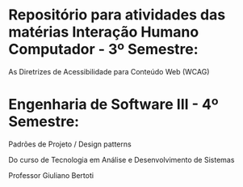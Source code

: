 # Repositório para atividades das matérias Interação Humano Computador - 3º Semestre:

As Diretrizes de Acessibilidade para Conteúdo Web (WCAG)

# Engenharia de Software III - 4º Semestre:

Padrões de Projeto / Design patterns


Do curso de Tecnologia em Análise e Desenvolvimento de Sistemas


Professor Giuliano Bertoti
